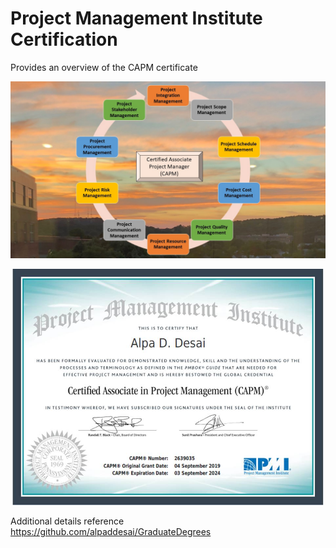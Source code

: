 # Project Management Institute Certification

Provides an overview of the CAPM certificate 

![image](PMI_CAPM.jpg)

![image](CAPMCertificate.jpg)

Additional details reference https://github.com/alpaddesai/GraduateDegrees 
